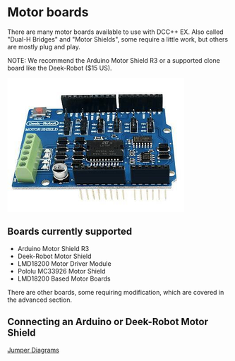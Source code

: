 # Motor boards

There are many motor boards available to use with DCC++ EX. Also called "Dual-H Bridges" and "Motor Shields", some require a little work, but others are mostly plug and play.

NOTE: We recommend the Arduino Motor Shield R3 or a supported clone board like the Deek-Robot ($15 US).


![Deek Robot Motor Shield](../images/deek_robot1_sm.jpg)


## Boards currently supported

* Arduino Motor Shield R3
* Deek-Robot Motor Shield
* LMD18200 Motor Driver Module
* Pololu MC33926 Motor Shield
* LMD18200 Based Motor Boards

There are other boards, some requiring modification, which are covered in the advanced section.

## Connecting an Arduino or Deek-Robot Motor Shield

[Jumper Diagrams](..assets/motor_shield_pin_mappings.pdf)



